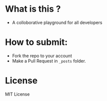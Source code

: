 # What is this ?

- A colloborative playground for all developers

# How to submit: 

- Fork the repo to your account
- Make a Pull Request in `_posts` folder.


# License
MIT License